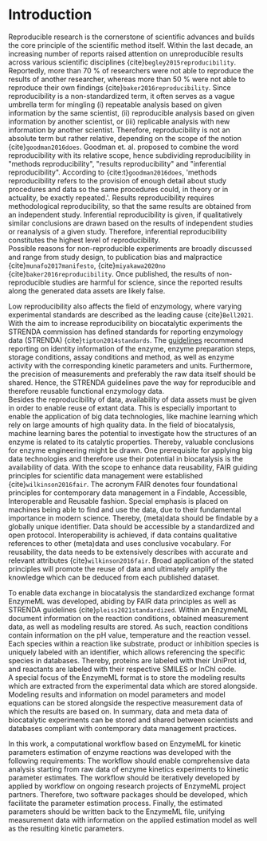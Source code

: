 # Introduction

Reproducible research is the cornerstone of scientific advances and builds the core principle of the scientific method itself. Within the last decade, an increasing number of reports raised attention on unreproducible results across various scientific disciplines {cite}`begley2015reproducibility`. Reportedly, more than 70 % of researchers were not able to reproduce the results of another researcher, whereas more than 50 % were not able to reproduce their own findings {cite}`baker2016reproducibility`.
Since reproducibility is a non-standardized term, it often serves as a vague umbrella term for mingling (i) repeatable analysis based on given information by the same scientist, (ii) reproducible analysis based on given information by another scientist, or (iii) replicable analysis with new information by another scientist.
Therefore, reproducibility is not an absolute term but rather relative, depending on the scope of the notion {cite}`goodman2016does`. Goodman et. al. proposed to combine the word reproducibility with its relative scope, hence subdividing reproducibility in "methods reproducibility", "results reproducibility" and "inferential reproducibility". According to {cite:t}`goodman2016does`, 'methods reproducibility refers to the provision of enough detail about study procedures and data so the same procedures could, in theory or in actuality, be exactly repeated.'. Results reproducibility requires methodological reproducibility, so that the same results are obtained from an independent study. Inferential reproducibility is given, if qualitatively similar conclusions are drawn based on the results of independent studies or reanalysis of a given study. Therefore, inferential reproducibility constitutes the highest level of reproducibility.  
Possible reasons for non-reproducible experiments are broadly discussed and range from study design, to publication bias and malpractice {cite}`munafo2017manifesto`, {cite}`miyakawa2020no` {cite}`baker2016reproducibility`. Once published, the results of non-reproducible studies are harmful for science, since the reported results along the generated data assets are likely false.

Low reproducibility also affects the field of enzymology, where varying experimental standards are described as the leading cause {cite}`Bell2021`. With the aim to increase reproducibility on biocatalytic experiments the STRENDA commission has defined standards for reporting enzymology data (STRENDA) {cite}`tipton2014standards`. The [guidelines](https://www.beilstein-institut.de/en/projects/strenda/guidelines/) recommend reporting on identity information of the enzyme, enzyme preparation steps, storage conditions, assay conditions and method, as well as enzyme activity with the corresponding kinetic parameters and units. Furthermore, the precision of measurements and preferably the raw data itself should be shared. Hence, the STRENDA guidelines pave the way for reproducible and therefore reusable functional enzymology data.  
Besides the reproducibility of data, availability of data assets must be given in order to enable reuse of extant data. This is especially important to enable the application of big data technologies, like machine learning which rely on large amounts of high quality data. In the field of biocatalysis, machine learning bares the potential to investigate how the structures of an enzyme is related to its catalytic properties. Thereby, valuable conclusions for enzyme engineering might be drawn.
One prerequisite for applying big data technologies and therefore use their potential in biocatalysis is the availability of data. With the scope to enhance data reusability, FAIR guiding principles for scientific data management were established {cite}`wilkinson2016fair`. The acronym FAIR denotes four foundational principles for contemporary data management in a Findable, Accessible, Interoperable and Reusable fashion. Special emphasis is placed on machines being able to find and use the data, due to their fundamental importance in modern science. Thereby, (meta)data should be findable by a globally unique identifier. Data should be accessible by a standardized and open protocol. Interoperability is achieved, if data contains qualitative references to other (meta)data and uses conclusive vocabulary. For reusability, the data needs to be extensively describes with accurate and relevant attributes {cite}`wilkinson2016fair`. Broad application of the stated principles will promote the reuse of data and ultimately amplify the knowledge which can be deduced from each published dataset.

To enable data exchange in biocatalysis the standardized exchange format EnzymeML was developed, abiding by FAIR data principles as well as STRENDA guidelines {cite}`pleiss2021standardized`. Within an EnzymeML document information on the reaction conditions, obtained measurement data, as well as modeling results are stored. As such, reaction conditions contain information on the pH value, temperature and the reaction vessel. Each species within a reaction like substrate, product or inhibition species is uniquely labeled with an identifier, which allows referencing the specific species in databases. Thereby, proteins are labeled with their UniProt id, and reactants are labeled with their respective SMILES or InChI code.  
A special focus of the EnzymeML format is to store the modeling results which are extracted from the experimental data which are stored alongside.
Modeling results and information on model parameters and model equations can be stored alongside the respective measurement data of which the results are based on. In summary, data and meta data of biocatalytic experiments can be stored and shared between scientists and databases compliant with contemporary data management practices.

In this work, a computational workflow based on EnzymeML for kinetic parameters estimation of enzyme reactions was developed with the following requirements: The workflow should enable comprehensive data analysis starting from raw data of enzyme kinetics experiments to kinetic parameter estimates. The workflow should be iteratively developed by applied by workflow on ongoing research projects of EnzymeML project partners. Therefore, two software packages should be developed, which facilitate the parameter estimation process. Finally, the estimated parameters should be written back to the EnzymeML file, unifying measurement data with information on the applied estimation model as well as the resulting kinetic parameters.
